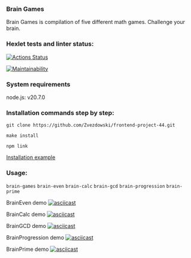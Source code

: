### Brain Games

Brain Games is compilation of five different math games. Challenge your brain.

### Hexlet tests and linter status:
[![Actions Status](https://github.com/Zvezdowski/frontend-project-44/workflows/hexlet-check/badge.svg)](https://github.com/Zvezdowski/frontend-project-44/actions)

[![Maintainability](https://api.codeclimate.com/v1/badges/52911390035689c80d58/maintainability)](https://codeclimate.com/github/Zvezdowski/frontend-project-44/maintainability)

### System requirements

node.js: v20.7.0 

### Installation commands step by step:

`git clone https://github.com/Zvezdowski/frontend-project-44.git`

`make install`

`npm link`

[Installation example](https://asciinema.org/a/0BRqUSfUp8NqSC3THE8B6wdUN)

### Usage:

`brain-games`
`brain-even`
`brain-calc`
`brain-gcd`
`brain-progression`
`brain-prime`

BrainEven demo
[![asciicast](https://asciinema.org/a/kNn1nRmdsSYLh0K8uYEAoxLVy.svg)](https://asciinema.org/a/kNn1nRmdsSYLh0K8uYEAoxLVy)

BrainCalc demo
[![asciicast](https://asciinema.org/a/oQX6E47IokqRXdu6y7lvKJJNk.svg)](https://asciinema.org/a/oQX6E47IokqRXdu6y7lvKJJNk)

BrainGCD demo
[![asciicast](https://asciinema.org/a/t9Yx9womLOTXzY1S0UvF1yCYM.svg)](https://asciinema.org/a/t9Yx9womLOTXzY1S0UvF1yCYM)

BrainProgression demo
[![asciicast](https://asciinema.org/a/QlxxCVHM6b4sswAFKg7m29hmr.svg)](https://asciinema.org/a/QlxxCVHM6b4sswAFKg7m29hmr)

BrainPrime demo
[![asciicast](https://asciinema.org/a/tJrcy1DcknoGVLTw9zeC2FkeZ.svg)](https://asciinema.org/a/tJrcy1DcknoGVLTw9zeC2FkeZ)
